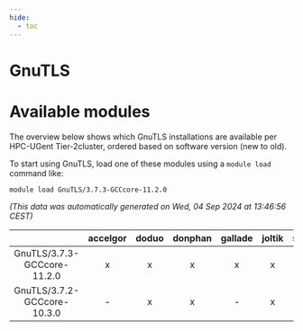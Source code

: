 ```yaml
---
hide:
  - toc
---
```


GnuTLS
======

# Available modules


The overview below shows which GnuTLS installations are available per HPC-UGent Tier-2cluster, ordered based on software version (new to old).

To start using GnuTLS, load one of these modules using a `module load` command like:

```shell
module load GnuTLS/3.7.3-GCCcore-11.2.0
```

*(This data was automatically generated on Wed, 04 Sep 2024 at 13:46:56 CEST)*  

| |accelgor|doduo|donphan|gallade|joltik|shinx|skitty|
| :---: | :---: | :---: | :---: | :---: | :---: | :---: | :---: |
|GnuTLS/3.7.3-GCCcore-11.2.0|x|x|x|x|x|-|x|
|GnuTLS/3.7.2-GCCcore-10.3.0|-|x|x|-|x|-|x|

